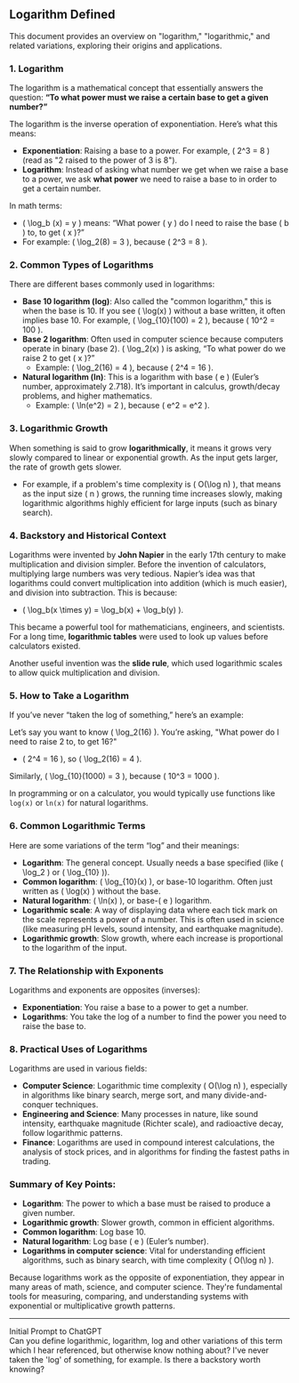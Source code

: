 
## Logarithm Defined
This document provides an overview on "logarithm," "logarithmic," and related variations, exploring their origins and applications.


### 1. **Logarithm**
The logarithm is a mathematical concept that essentially answers the question: **“To what power must we raise a certain base to get a given number?”**

The logarithm is the inverse operation of exponentiation. Here’s what this means:

- **Exponentiation**: Raising a base to a power. For example, \( 2^3 = 8 \) (read as "2 raised to the power of 3 is 8").
- **Logarithm**: Instead of asking what number we get when we raise a base to a power, we ask **what power** we need to raise a base to in order to get a certain number.

In math terms:
- \( \log_b (x) = y \) means: “What power \( y \) do I need to raise the base \( b \) to, to get \( x \)?”
- For example: \( \log_2(8) = 3 \), because \( 2^3 = 8 \).

### 2. **Common Types of Logarithms**
There are different bases commonly used in logarithms:

- **Base 10 logarithm (log)**: Also called the "common logarithm," this is when the base is 10. If you see \( \log(x) \) without a base written, it often implies base 10. For example, \( \log_{10}(100) = 2 \), because \( 10^2 = 100 \).
- **Base 2 logarithm**: Often used in computer science because computers operate in binary (base 2). \( \log_2(x) \) is asking, “To what power do we raise 2 to get \( x \)?”
  - Example: \( \log_2(16) = 4 \), because \( 2^4 = 16 \).
- **Natural logarithm (ln)**: This is a logarithm with base \( e \) (Euler’s number, approximately 2.718). It’s important in calculus, growth/decay problems, and higher mathematics.
  - Example: \( \ln(e^2) = 2 \), because \( e^2 = e^2 \).

### 3. **Logarithmic Growth**
When something is said to grow **logarithmically**, it means it grows very slowly compared to linear or exponential growth. As the input gets larger, the rate of growth gets slower.

- For example, if a problem's time complexity is \( O(\log n) \), that means as the input size \( n \) grows, the running time increases slowly, making logarithmic algorithms highly efficient for large inputs (such as binary search).

### 4. **Backstory and Historical Context**
Logarithms were invented by **John Napier** in the early 17th century to make multiplication and division simpler. Before the invention of calculators, multiplying large numbers was very tedious. Napier’s idea was that logarithms could convert multiplication into addition (which is much easier), and division into subtraction. This is because:
- \( \log_b(x \times y) = \log_b(x) + \log_b(y) \).

This became a powerful tool for mathematicians, engineers, and scientists. For a long time, **logarithmic tables** were used to look up values before calculators existed. 

Another useful invention was the **slide rule**, which used logarithmic scales to allow quick multiplication and division.

### 5. **How to Take a Logarithm**
If you’ve never “taken the log of something,” here’s an example:

Let’s say you want to know \( \log_2(16) \). You’re asking, "What power do I need to raise 2 to, to get 16?"
- \( 2^4 = 16 \), so \( \log_2(16) = 4 \).

Similarly, \( \log_{10}(1000) = 3 \), because \( 10^3 = 1000 \).

In programming or on a calculator, you would typically use functions like `log(x)` or `ln(x)` for natural logarithms.

### 6. **Common Logarithmic Terms**
Here are some variations of the term “log” and their meanings:

- **Logarithm**: The general concept. Usually needs a base specified (like \( \log_2 \) or \( \log_{10} \)).
- **Common logarithm**: \( \log_{10}(x) \), or base-10 logarithm. Often just written as \( \log(x) \) without the base.
- **Natural logarithm**: \( \ln(x) \), or base-\( e \) logarithm.
- **Logarithmic scale**: A way of displaying data where each tick mark on the scale represents a power of a number. This is often used in science (like measuring pH levels, sound intensity, and earthquake magnitude).
- **Logarithmic growth**: Slow growth, where each increase is proportional to the logarithm of the input.

### 7. **The Relationship with Exponents**
Logarithms and exponents are opposites (inverses):
- **Exponentiation**: You raise a base to a power to get a number.
- **Logarithms**: You take the log of a number to find the power you need to raise the base to.

### 8. **Practical Uses of Logarithms**
Logarithms are used in various fields:
- **Computer Science**: Logarithmic time complexity \( O(\log n) \), especially in algorithms like binary search, merge sort, and many divide-and-conquer techniques.
- **Engineering and Science**: Many processes in nature, like sound intensity, earthquake magnitude (Richter scale), and radioactive decay, follow logarithmic patterns.
- **Finance**: Logarithms are used in compound interest calculations, the analysis of stock prices, and in algorithms for finding the fastest paths in trading.

### Summary of Key Points:
- **Logarithm**: The power to which a base must be raised to produce a given number.
- **Logarithmic growth**: Slower growth, common in efficient algorithms.
- **Common logarithm**: Log base 10.
- **Natural logarithm**: Log base \( e \) (Euler’s number).
- **Logarithms in computer science**: Vital for understanding efficient algorithms, such as binary search, with time complexity \( O(\log n) \).

Because logarithms work as the opposite of exponentiation, they appear in many areas of math, science, and computer science. They're fundamental tools for measuring, comparing, and understanding systems with exponential or multiplicative growth patterns.

<hr>
Initial Prompt to ChatGPT<br>
Can you define logarithmic, logarithm, log and other variations of this term which I hear referenced, but otherwise know nothing about?  I've never taken the 'log' of something, for example. Is there a backstory worth knowing?
